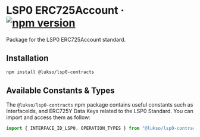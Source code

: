 # LSP0 ERC725Account &middot; [![npm version](https://img.shields.io/npm/v/@lukso/lsp0-contracts.svg?style=flat)](https://www.npmjs.com/package/@lukso/lsp0-contracts)

Package for the LSP0 ERC725Account standard.

## Installation

```bash
npm install @lukso/lsp0-contracts
```

## Available Constants & Types

The `@lukso/lsp0-contracts` npm package contains useful constants such as InterfaceIds, and ERC725Y Data Keys related to the LSP0 Standard. You can import and access them as follow:

```js
import { INTERFACE_ID_LSP0, OPERATION_TYPES } from "@lukso/lsp0-contracts";
```

